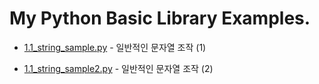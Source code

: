 # My Python Basic Library Examples.



- [1.1_string_sample.py](https://github.com/return40/python_basic/blob/master/1.1_string_sample.py) - 일반적인 문자열 조작 (1)

- [1.1_string_sample2.py](https://github.com/return40/python_basic/blob/master/1.1_string_sample2.py) - 일반적인 문자열 조작 (2)




